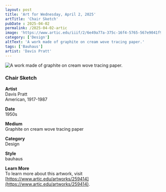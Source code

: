 ```yaml
---
layout: post
title: 'Art for Wednesday, April 2, 2025'
artTitle: 'Chair Sketch'
pubDate : 2025-04-02
permalink: /2025-04-02-artic
image: 'https://www.artic.edu/iiif/2/6e49a77a-375c-16f4-5765-567e9041f947/full/1686,/0/default.jpg'
category: ['Design']
altText: 'A work made of graphite on cream wove tracing paper.'
tags: ['Bauhaus']
artist: 'Davis Pratt'
---
```

 
<img src='https://www.artic.edu/iiif/2/6e49a77a-375c-16f4-5765-567e9041f947/full/1686,/0/default.jpg' alt='A work made of graphite on cream wove tracing paper.' style='border-radius=5px'> 
 
### Chair Sketch
 
**Artist**<br>
Davis Pratt<br>American, 1917-1987
 
**Date**<br>
1950s
 
**Medium**<br>
Graphite on cream wove tracing paper
 
**Category**<br>
Design
 
**Style**<br>
bauhaus
 
**Learn More**<br>
To learn more about this artwork, visit [https://www.artic.edu/artworks/259414](https://www.artic.edu/artworks/259414).
